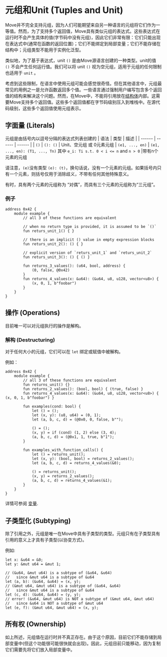 # 元组和Unit (Tuples and Unit)

Move并不完全支持元组，因为人们可能期望来自另一种语言的元组将它们作为一等值。然而，为了支持多个返回值，Move具有类似元组的表达式。这些表达式在运行时不会产生具体的值(字节码中没有元组)，因此它们非常有限：它们只能出现在表达式中(通常在函数的返回位置)；它们不能绑定到局部变量；它们不能存储在结构中；元组类型不能用于实例化泛型。

类似地，为了基于表达式，unit `()` 是由Move源语言创建的一种类型。unit的值 `()` 不会产生任何运行值。我们可以将 unit `()` 视为空元组，适用于元组的任何限制也适用于 `unit` 。

考虑到这些限制，在语言中使用元组可能会感觉很奇怪。但在其他语言中，元组最常见的用例之一是允许函数返回多个值。一些语言通过强制用户编写包含多个返回值的结构来解决这个问题。然而，在Move中，不能将引用放在[结构体](./chapter_16_structs-and-resources.html)内部。这需要Move支持多个返回值。这些多个返回值都在字节码级别压入到堆栈中。在源代码级别，这些多个返回值使用元组表示。

## 字面量 (Literals)

元组是由括号内以逗号分隔的表达式列表创建的
| 语法 | 类型 | 描述 |
| ------ | ------ | ------ |
| `()` | `(): ()` | Unit、空元组 或 0元素元组
| `(e1, ..., en)` | `(e1, ..., en): (T1, ..., Tn)` 其中 `e_i: Ti s.t. 0 < i <= n` and `n > 0` |带有n个元素的元组


请注意，`(e)`没有类型 `(e): (t)`，换句话说，没有一个元素的元组。如果括号内只有一个元素，则括号仅用于消除歧义，不带有任何其他特殊意义。

有时，具有两个元素的元组称为 “对偶”，而具有三个元素的元组称为“三元组”。

### 例子

```move=
address 0x42 {
    module example {
        // all 3 of these functions are equivalent

        // when no return type is provided, it is assumed to be `()`
        fun returs_unit_1() { }

        // there is an implicit () value in empty expression blocks
        fun returs_unit_2(): () { }

        // explicit version of `returs_unit_1` and `returs_unit_2`
        fun returs_unit_3(): () { () }

        fun returns_3_values(): (u64, bool, address) {
            (0, false, @0x42)
        }
        fun returns_4_values(x: &u64): (&u64, u8, u128, vector<u8>) {
            (x, 0, 1, b"foobar")
        }
    }
}
```

## 操作 (Operations)


目前唯一可以对元组执行的操作是解构。

### 解构 (Destructuring)


对于任何大小的元组，它们可以在 `let` 绑定或赋值中被解构。

例如：

```move=
address 0x42 {
    module example {
        // all 3 of these functions are equivalent
        fun returns_unit() {}
        fun returns_2_values(): (bool, bool) { (true, false) }
        fun returns_4_values(x: &u64): (&u64, u8, u128, vector<u8>) { (x, 0, 1, b"foobar") }

        fun examples(cond: bool) {
            let () = ();
            let (x, y): (u8, u64) = (0, 1);
            let (a, b, c, d) = (@0x0, 0, false, b"");

            () = ();
            (x, y) = if (cond) (1, 2) else (3, 4);
            (a, b, c, d) = (@0x1, 1, true, b"1");
        }

        fun examples_with_function_calls() {
            let () = returns_unit();
            let (x, y): (bool, bool) = returns_2_values();
            let (a, b, c, d) = returns_4_values(&0);

            () = returns_unit();
            (x, y) = returns_2_values();
            (a, b, c, d) = returns_4_values(&1);
        }
    }
}
```


详情可参阅 [变量](./variables.md).

## 子类型化 (Subtyping)


除了引用之外，元组是唯一在Move中具有子类型的类型。元组只有在子类型具有引用的意义上才具有子类型(以协变方式)。

例如:

```move=
let x: &u64 = &0;
let y: &mut u64 = &mut 1;

// (&u64, &mut u64) is a subtype of (&u64, &u64)
//   since &mut u64 is a subtype of &u64
let (a, b): (&u64, &u64) = (x, y);
// (&mut u64, &mut u64) is a subtype of (&u64, &u64)
//   since &mut u64 is a subtype of &u64
let (c, d): (&u64, &u64) = (y, y);
// error! (&u64, &mut u64) is NOT a subtype of (&mut u64, &mut u64)
//   since &u64 is NOT a subtype of &mut u64
let (e, f): (&mut u64, &mut u64) = (x, y);
```

## 所有权 (Ownership)

如上所述，元组值在运行时并不真正存在。由于这个原因，目前它们不能存储到局部变量中(但这个功能很可能很快就会出现)。因此，元组目前只能移动，因为复制它们需要先将它们放入局部变量中。